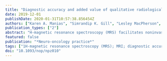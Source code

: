 ```yaml
---
title: "Diagnostic accuracy and added value of qualitative radiological review of (1) H-magnetic resonance spectroscopy in evaluation of childhood brain tumors."
date: 2019-12-01
publishDate: 2020-01-31T10:57:38.856454Z
authors: ["Karen A. Manias", "Simrandip K. Gill", "Lesley MacPherson", "Adam Oates", "Benjamin Pinkey", "Paul Davies", "Niloufar Zarinabad", "Nigel P. Davies", "Ben Babourina-Brooks", "Martin Wilson", "Andrew C. Peet"]
publication_types: ["2"]
abstract: "H-magnetic resonance spectroscopy (MRS) facilitates noninvasive diagnosis of pediatric brain tumors by providing metabolite profiles. Prospective studies of diagnostic accuracy and comparisons with conventional MRI are lacking. We aimed to evaluate diagnostic accuracy of MRS for childhood brain tumors and determine added clinical value compared with conventional MRI. Children presenting to a tertiary pediatric center with brain lesions from December 2015 through 2017 were included. MRI and single-voxel MRS were acquired on 52 tumors and sequentially interpreted by 3 radiologists, blinded to histopathology. Proportions of correct diagnoses and interrater agreement at each stage were compared. Cases were reviewed to determine added value of qualitative radiological review of MRS through increased certainty of correct diagnosis, reduced number of differentials, or diagnosis following spectroscopist evaluation. Final diagnosis was agreed by the tumor board at study end. Radiologists' principal MRI diagnosis was correct in 69%, increasing to 77% with MRS. MRI + MRS resulted in significantly more additional correct diagnoses than MRI alone (  = .035). There was a significant increase in interrater agreement when correct with MRS (  = .046). Added value following radiologist interpretation of MRS occurred in 73% of cases, increasing to 83% with additional spectroscopist review. First histopathological diagnosis was available a median of 9.5 days following imaging, with 25% of all patients managed without conclusive histopathology. MRS can improve the accuracy of noninvasive diagnosis of pediatric brain tumors and add value in the diagnostic pathway. Incorporation into practice has the potential to facilitate early diagnosis, guide treatment planning, and improve patient care."
featured: false
publication: "*Neuro-oncology practice*"
tags: ["1H-magnetic resonance spectroscopy (MRS); MRI; diagnostic accuracy; metabolite profiles; pediatric brain tumors"]
doi: "10.1093/nop/npz010"
---
```


